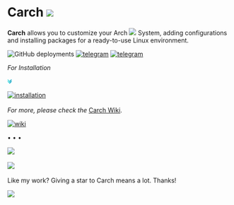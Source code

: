 <h1>Carch <img src="https://cdn-icons-png.flaticon.com/128/15186/15186090.png" height="30px" /></h1>

**Carch** allows you to customize your Arch <img src='https://raw.githubusercontent.com/harilvfs/carch/refs/heads/main/source/archx.webp' width="10"> System, adding configurations and installing packages for a ready-to-use Linux environment.

![GitHub deployments][vercel-deploy] <a href="https://t.me/harilvfs" target="_blank"><img alt="telegram" src="https://img.shields.io/badge/TELEGRAM%20CHANNEL-2399d6?style=flat-square"></a> <a href="https://t.me/carchx" target="_blank"><img alt="telegram" src="https://img.shields.io/badge/TELEGRAM%20GROUP-2399d6?style=flat-square"></a>

*For Installation*

<img src="https://github.com/harilvfs/assets/blob/main/carch/arrowdown.png" width="10" />

<a href="https://carch.vercel.app/installation/cli.html" target="_blank"><img alt="installation" src="https://img.shields.io/badge/INSTALLATION-62aeef?style=flat-square"></a> 
<br>
<br>
*For more, please check the* [Carch Wiki](https://chalisehari.com.np/carchdocs).

<a href="https://chalisehari.com.np/carchdocs" target="_blank"><img alt="wiki" src="https://img.shields.io/badge/WIKI-98c379?style=flat-square"></a>

• • •



<img src="https://cdn-icons-png.flaticon.com/128/5968/5968756.png" width="30"/>

<p align="left">
<a href="https://discord.com/invite/8NJWstnUHd">
<img src="https://invidget.switchblade.xyz/8NJWstnUHd" width="300">
</a>
</p>

Like my work? Giving a star to Carch means a lot. Thanks!

<img src="https://cdn-icons-png.flaticon.com/128/4587/4587595.png" width="40" />

[vercel-deploy]: https://img.shields.io/github/deployments/harilvfs/carch/Production?style=flat-square&logo=vercel&label=vercel%20docs%20build&color=5865F2&labelColor=36454F

